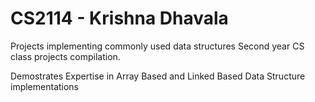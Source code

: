 # CS2114 - Krishna Dhavala
Projects implementing commonly used data structures
Second year CS class projects compilation.

Demostrates Expertise in Array Based and Linked Based Data Structure implementations

